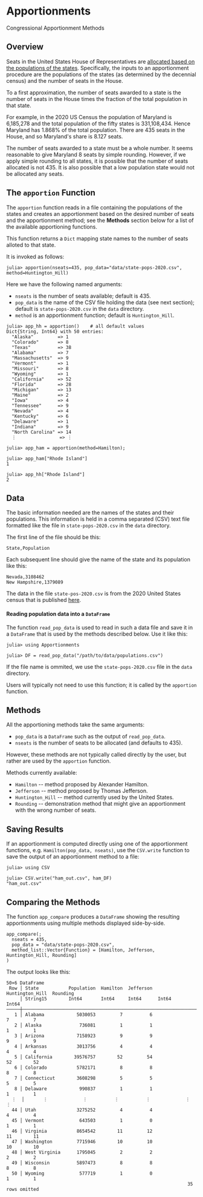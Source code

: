 # Apportionments
Congressional Apportionment Methods

## Overview

Seats in the United States House of Representatives are [allocated based on the populations
of the states](https://en.wikipedia.org/wiki/United_States_congressional_apportionment). 
Specifically, the inputs to an apportionment procedure are the populations
of the states (as determined by the decennial census) and the number of seats in the House. 

To a first approximation, the number of seats awarded to a state is the number of seats in 
the House times the fraction of the total population in that state. 

For example, in the 2020 US Census the population of Maryland is 6,185,278 and the 
total population of the fifty states is 331,108,434. 
Hence Maryland has 1.868% of the total population. There are 435 seats in the House, and so Maryland's share is 8.127 seats. 

The number of seats awarded to a state must be a whole number. It seems reasonable to
give Maryland 8 seats by simple rounding. However, if we apply simple rounding 
to all states, it is possible that the number of seats allocated is not 435. 
It is also possible that a low population state would not be allocated any seats. 

## The `apportion` Function

The `apportion` function reads in a file containing the populations of the states
and creates an apportionment based on the desired number of seats and the apportionment
method; see the **Methods** section below for a list of the available 
apportioning functions. 

This function returns a `Dict` mapping state names to the number of seats alloted to that state.


It is invoked as follows:
```
julia> apportion(nseats=435, pop_data="data/state-pops-2020.csv", method=Huntington_Hill)
```
Here we have the following named arguments:
* `nseats` is the number of seats available; default is 435.
* `pop_data` is the name of the CSV file holding the data (see next section); default is `state-pops-2020.csv` in the `data` directory.
* `method` is an apportionment function; default is `Huntington_Hill`.


```
julia> app_hh = apportion()    # all default values
Dict{String, Int64} with 50 entries:
  "Alaska"         => 1
  "Colorado"       => 8
  "Texas"          => 38
  "Alabama"        => 7
  "Massachusetts"  => 9
  "Vermont"        => 1
  "Missouri"       => 8
  "Wyoming"        => 1
  "California"     => 52
  "Florida"        => 28
  "Michigan"       => 13
  "Maine"          => 2
  "Iowa"           => 4
  "Tennessee"      => 9
  "Nevada"         => 4
  "Kentucky"       => 6
  "Delaware"       => 1
  "Indiana"        => 9
  "North Carolina" => 14
  ⋮                => ⋮

julia> app_ham = apportion(method=Hamilton);

julia> app_ham["Rhode Island"]
1

julia> app_hh["Rhode Island"]
2
```




## Data 

The basic information needed are the names of the states and their populations. 
This information is held in a comma separated (CSV) text file formatted like the file 
in `state-pops-2020.csv` in the `data` directory. 

The first line of the file should be this:
```
State,Population
```
Each subsequent line should give the name of the state and its population like this:
```
Nevada,3108462
New Hampshire,1379089
```
The data in the file `state-pos-2020.csv` is from the 2020 United States 
census that is published 
[here](https://www.census.gov/data/tables/2020/dec/2020-apportionment-data.html).

#### Reading population data into a `DataFrame`

The function `read_pop_data` is used to read in such a data file and save it in 
a `DataFrame` that is used by the methods described below. Use it like this:
```
julia> using Apportionments

julia> DF = read_pop_data("/path/to/data/populations.csv")
```

If the file name is ommited, we use the `state-pops-2020.csv` file in the `data` 
directory.

Users will typically not need to use this function; it is called by the
`apportion` function. 

## Methods

All the apportioning methods take the same arguments:
* `pop_data` is a `DataFrame` such as the output of `read_pop_data`.
* `nseats` is the number of seats to be allocated (and defaults to 435).

However, these methods are not typically called directly by the user, 
but rather are used by the `apportion` function. 

Methods currently available:
* `Hamilton` -- method proposed by Alexander Hamilton.
* `Jefferson` -- method proposed by Thomas Jefferson.
* `Huntington_Hill` -- method currently used by the United States.
* `Rounding` -- demonstration method that might give an apportionment with the wrong number of seats.



## Saving Results

If an apportionment is computed directly using one of the apportionment functions, e.g. 
`Hamilton(pop_data, nseats)`, use the `CSV.write`
function to save the output of an apportionment method to a file:
```
julia> using CSV

julia> CSV.write("ham_out.csv", ham_DF)
"ham_out.csv"
```

## Comparing the Methods

The function `app_compare` produces a `DataFrame` showing the 
resulting apportionments using multiple methods displayed side-by-side.
```
app_compare(;
  nseats = 435,
  pop_data = "data/state-pops-2020.csv",
  method_list::Vector{Function} = [Hamilton, Jefferson, Huntington_Hill, Rounding]
)
```

The output looks like this:
```
50×6 DataFrame
 Row │ State           Population  Hamilton  Jefferson  Huntington_Hill  Rounding 
     │ String15        Int64       Int64     Int64      Int64            Int64    
─────┼────────────────────────────────────────────────────────────────────────────
   1 │ Alabama            5030053         7          6                7         7
   2 │ Alaska              736081         1          1                1         1
   3 │ Arizona            7158923         9          9                9         9
   4 │ Arkansas           3013756         4          4                4         4
   5 │ California        39576757        52         54               52        52
   6 │ Colorado           5782171         8          8                8         8
   7 │ Connecticut        3608298         5          5                5         5
   8 │ Delaware            990837         1          1                1         1
  ⋮  │       ⋮             ⋮          ⋮          ⋮             ⋮            ⋮
  44 │ Utah               3275252         4          4                4         4
  45 │ Vermont             643503         1          0                1         1
  46 │ Virginia           8654542        11         12               11        11
  47 │ Washington         7715946        10         10               10        10
  48 │ West Virginia      1795045         2          2                2         2
  49 │ Wisconsin          5897473         8          8                8         8
  50 │ Wyoming             577719         1          0                1         1
                                                                   35 rows omitted
```